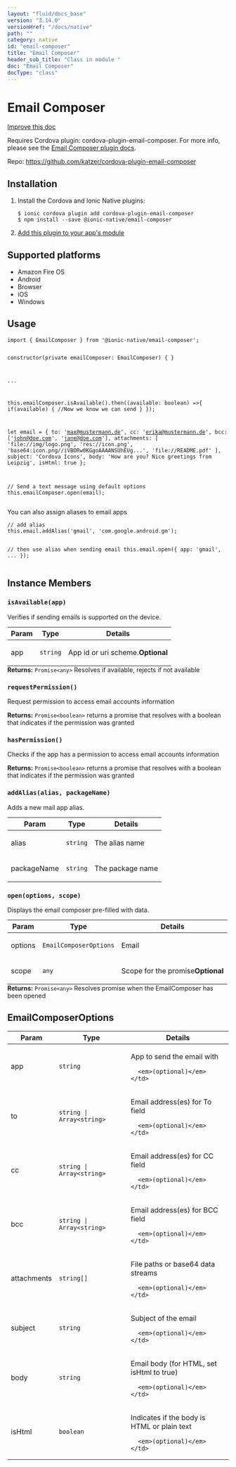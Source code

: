 ```yaml
---
layout: "fluid/docs_base"
version: "3.14.0"
versionHref: "/docs/native"
path: ""
category: native
id: "email-composer"
title: "Email Composer"
header_sub_title: "Class in module "
doc: "Email Composer"
docType: "class"
---
```


<h1 class="api-title">Email Composer</h1>

<a class="improve-v2-docs" href="http://github.com/ionic-team/ionic-native/edit/master/src/@ionic-native/plugins/email-composer/index.ts#L45">
  Improve this doc
</a>






<p>Requires Cordova plugin: cordova-plugin-email-composer. For more info, please see the <a href="https://github.com/hypery2k/cordova-email-plugin">Email Composer plugin docs</a>.</p>


<p>Repo:
  <a href="https://github.com/katzer/cordova-plugin-email-composer">
    https://github.com/katzer/cordova-plugin-email-composer
  </a>
</p>


<h2><a class="anchor" name="installation" href="#installation"></a>Installation</h2>
<ol class="installation">
  <li>Install the Cordova and Ionic Native plugins:<br>
    <pre><code class="nohighlight">$ ionic cordova plugin add cordova-plugin-email-composer
$ npm install --save @ionic-native/email-composer
</code></pre>
  </li>
  <li><a href="https://ionicframework.com/docs/native/#Add_Plugins_to_Your_App_Module">Add this plugin to your app's module</a></li>
</ol>



<h2><a class="anchor" name="platforms" href="#platforms"></a>Supported platforms</h2>
<ul>
  <li>Amazon Fire OS</li><li>Android</li><li>Browser</li><li>iOS</li><li>Windows</li>
</ul>






<h2><a class="anchor" name="usage" href="#usage"></a>Usage</h2>
<pre><code class="lang-typescript">import { EmailComposer } from &#39;@ionic-native/email-composer&#39;;

constructor(private emailComposer: EmailComposer) { }

...


this.emailComposer.isAvailable().then((available: boolean) =&gt;{
 if(available) {
   //Now we know we can send
 }
});

let email = {
  to: &#39;max@mustermann.de&#39;,
  cc: &#39;erika@mustermann.de&#39;,
  bcc: [&#39;john@doe.com&#39;, &#39;jane@doe.com&#39;],
  attachments: [
    &#39;file://img/logo.png&#39;,
    &#39;res://icon.png&#39;,
    &#39;base64:icon.png//iVBORw0KGgoAAAANSUhEUg...&#39;,
    &#39;file://README.pdf&#39;
  ],
  subject: &#39;Cordova Icons&#39;,
  body: &#39;How are you? Nice greetings from Leipzig&#39;,
  isHtml: true
};

// Send a text message using default options
this.emailComposer.open(email);
</code></pre>
<p>You can also assign aliases to email apps</p>
<pre><code class="lang-ts">// add alias
this.email.addAlias(&#39;gmail&#39;, &#39;com.google.android.gm&#39;);

// then use alias when sending email
this.email.open({
  app: &#39;gmail&#39;,
  ...
});
</code></pre>








<h2><a class="anchor" name="instance-members" href="#instance-members"></a>Instance Members</h2>
<h3><a class="anchor" name="isAvailable" href="#isAvailable"></a><code>isAvailable(app)</code></h3>


Verifies if sending emails is supported on the device.

<table class="table param-table" style="margin:0;">
  <thead>
  <tr>
    <th>Param</th>
    <th>Type</th>
    <th>Details</th>
  </tr>
  </thead>
  <tbody>
  <tr>
    <td>
      app</td>
    <td>
      <code>string</code>
    </td>
    <td>
      <p>App id or uri scheme.<strong class="tag">Optional</strong></p>
</td>
  </tr>
  </tbody>
</table>

<div class="return-value" markdown="1">
  <i class="icon ion-arrow-return-left"></i>
  <b>Returns:</b> <code>Promise&lt;any&gt;</code> Resolves if available, rejects if not available
</div><h3><a class="anchor" name="requestPermission" href="#requestPermission"></a><code>requestPermission()</code></h3>




Request permission to access email accounts information


<div class="return-value" markdown="1">
  <i class="icon ion-arrow-return-left"></i>
  <b>Returns:</b> <code>Promise&lt;boolean&gt;</code> returns a promise that resolves with a boolean that indicates if the permission was granted
</div><h3><a class="anchor" name="hasPermission" href="#hasPermission"></a><code>hasPermission()</code></h3>




Checks if the app has a permission to access email accounts information


<div class="return-value" markdown="1">
  <i class="icon ion-arrow-return-left"></i>
  <b>Returns:</b> <code>Promise&lt;boolean&gt;</code> returns a promise that resolves with a boolean that indicates if the permission was granted
</div><h3><a class="anchor" name="addAlias" href="#addAlias"></a><code>addAlias(alias,&nbsp;packageName)</code></h3>


Adds a new mail app alias.

<table class="table param-table" style="margin:0;">
  <thead>
  <tr>
    <th>Param</th>
    <th>Type</th>
    <th>Details</th>
  </tr>
  </thead>
  <tbody>
  <tr>
    <td>
      alias</td>
    <td>
      <code>string</code>
    </td>
    <td>
      <p>The alias name</p>
</td>
  </tr>
  
  <tr>
    <td>
      packageName</td>
    <td>
      <code>string</code>
    </td>
    <td>
      <p>The package name</p>
</td>
  </tr>
  </tbody>
</table>

<h3><a class="anchor" name="open" href="#open"></a><code>open(options,&nbsp;scope)</code></h3>




Displays the email composer pre-filled with data.

<table class="table param-table" style="margin:0;">
  <thead>
  <tr>
    <th>Param</th>
    <th>Type</th>
    <th>Details</th>
  </tr>
  </thead>
  <tbody>
  <tr>
    <td>
      options</td>
    <td>
      <code>EmailComposerOptions</code>
    </td>
    <td>
      <p>Email</p>
</td>
  </tr>
  
  <tr>
    <td>
      scope</td>
    <td>
      <code>any</code>
    </td>
    <td>
      <p>Scope for the promise<strong class="tag">Optional</strong></p>
</td>
  </tr>
  </tbody>
</table>

<div class="return-value" markdown="1">
  <i class="icon ion-arrow-return-left"></i>
  <b>Returns:</b> <code>Promise&lt;any&gt;</code> Resolves promise when the EmailComposer has been opened
</div>





<h2><a class="anchor" name="EmailComposerOptions" href="#EmailComposerOptions"></a>EmailComposerOptions</h2>

<table class="table param-table" style="margin:0;">
  <thead>
  <tr>
    <th>Param</th>
    <th>Type</th>
    <th>Details</th>
  </tr>
  </thead>
  <tbody>
  
  <tr>
    <td>
      app
    </td>
    <td>
      <code>string</code>
    </td>
    <td>
      <p>App to send the email with</p>

      <em>(optional)</em>
    </td>
  </tr>
  
  <tr>
    <td>
      to
    </td>
    <td>
      <code>string | Array&lt;string&gt;</code>
    </td>
    <td>
      <p>Email address(es) for To field</p>

      <em>(optional)</em>
    </td>
  </tr>
  
  <tr>
    <td>
      cc
    </td>
    <td>
      <code>string | Array&lt;string&gt;</code>
    </td>
    <td>
      <p>Email address(es) for CC field</p>

      <em>(optional)</em>
    </td>
  </tr>
  
  <tr>
    <td>
      bcc
    </td>
    <td>
      <code>string | Array&lt;string&gt;</code>
    </td>
    <td>
      <p>Email address(es) for BCC field</p>

      <em>(optional)</em>
    </td>
  </tr>
  
  <tr>
    <td>
      attachments
    </td>
    <td>
      <code>string[]</code>
    </td>
    <td>
      <p>File paths or base64 data streams</p>

      <em>(optional)</em>
    </td>
  </tr>
  
  <tr>
    <td>
      subject
    </td>
    <td>
      <code>string</code>
    </td>
    <td>
      <p>Subject of the email</p>

      <em>(optional)</em>
    </td>
  </tr>
  
  <tr>
    <td>
      body
    </td>
    <td>
      <code>string</code>
    </td>
    <td>
      <p>Email body (for HTML, set isHtml to true)</p>

      <em>(optional)</em>
    </td>
  </tr>
  
  <tr>
    <td>
      isHtml
    </td>
    <td>
      <code>boolean</code>
    </td>
    <td>
      <p>Indicates if the body is HTML or plain text</p>

      <em>(optional)</em>
    </td>
  </tr>
  
  </tbody>
</table>





